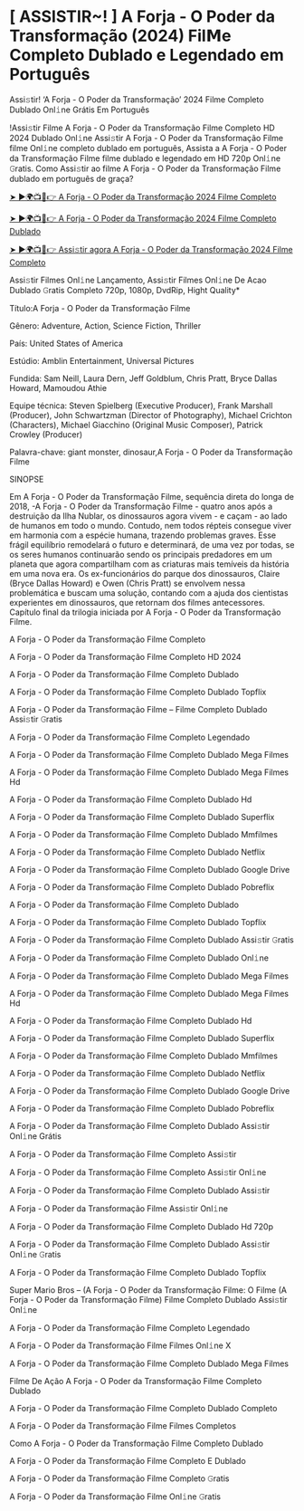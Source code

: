 # [ ASSISTIR~! ] A Forja - O Poder da Transformação (2024) Fil𝗠e Completo Dublado e Legendado em Português
Assi𝚜tir! ‘A Forja - O Poder da Transformação’ 2024 Filme Completo Dublado Onl𝚒ne Grátis Em Português

!Assi𝚜tir Filme A Forja - O Poder da Transformação Filme Completo HD 2024 Dublado Onl𝚒ne Assi𝚜tir A Forja - O Poder da Transformação Filme filme Onl𝚒ne completo dublado em português, Assista a A Forja - O Poder da Transformação Filme filme dublado e legendado em HD 720p Onl𝚒ne 𝙶ratis. Como Assi𝚜tir ao filme A Forja - O Poder da Transformação Filme dublado em português de graça?

[➤ ►🌍📺📱👉 A Forja - O Poder da Transformação 2024 Filme Completo](https://t.co/D6cmzyYFyU)

[➤ ►🌍📺📱👉 A Forja - O Poder da Transformação 2024 Filme Completo Dublado](https://t.co/D6cmzyYFyU)

[➤ ►🌍📺📱👉 Assi𝚜tir agora A Forja - O Poder da Transformação 2024 Filme Completo](https://t.co/D6cmzyYFyU)

Assi𝚜tir Filmes Onl𝚒ne Lançamento, Assi𝚜tir Filmes Onl𝚒ne De Acao Dublado 𝙶ratis Completo 720p, 1080p, DvdRip, Hight Quality*



Título:A Forja - O Poder da Transformação Filme



Gênero: Adventure, Action, Science Fiction, Thriller



País: United States of America



Estúdio: Amblin Entertainment, Universal Pictures



Fundida: Sam Neill, Laura Dern, Jeff Goldblum, Chris Pratt, Bryce Dallas Howard, Mamoudou Athie



Equipe técnica: Steven Spielberg (Executive Producer), Frank Marshall (Producer), John Schwartzman (Director of Photography), Michael Crichton (Characters), Michael Giacchino (Original Music Composer), Patrick Crowley (Producer)



Palavra-chave: giant monster, dinosaur,A Forja - O Poder da Transformação Filme



SINOPSE



Em A Forja - O Poder da Transformação Filme, sequência direta do longa de 2018, -A Forja - O Poder da Transformação Filme - quatro anos após a destruição da Ilha Nublar, os dinossauros agora vivem - e caçam - ao lado de humanos em todo o mundo. Contudo, nem todos répteis consegue viver em harmonia com a espécie humana, trazendo problemas graves. Esse frágil equilíbrio remodelará o futuro e determinará, de uma vez por todas, se os seres humanos continuarão sendo os principais predadores em um planeta que agora compartilham com as criaturas mais temíveis da história em uma nova era. Os ex-funcionários do parque dos dinossauros, Claire (Bryce Dallas Howard) e Owen (Chris Pratt) se envolvem nessa problemática e buscam uma solução, contando com a ajuda dos cientistas experientes em dinossauros, que retornam dos filmes antecessores. Capítulo final da trilogia iniciada por A Forja - O Poder da Transformação Filme.



A Forja - O Poder da Transformação Filme Completo



A Forja - O Poder da Transformação Filme Completo HD 2024



A Forja - O Poder da Transformação Filme Completo Dublado



A Forja - O Poder da Transformação Filme Completo Dublado Topflix



A Forja - O Poder da Transformação Filme – Filme Completo Dublado Assi𝚜tir 𝙶ratis



A Forja - O Poder da Transformação Filme Completo Legendado



A Forja - O Poder da Transformação Filme Completo Dublado Mega Filmes



A Forja - O Poder da Transformação Filme Completo Dublado Mega Filmes Hd



A Forja - O Poder da Transformação Filme Completo Dublado Hd



A Forja - O Poder da Transformação Filme Completo Dublado Superflix



A Forja - O Poder da Transformação Filme Completo Dublado Mmfilmes



A Forja - O Poder da Transformação Filme Completo Dublado Netflix



A Forja - O Poder da Transformação Filme Completo Dublado Google Drive



A Forja - O Poder da Transformação Filme Completo Dublado Pobreflix



A Forja - O Poder da Transformação Filme Completo Dublado



A Forja - O Poder da Transformação Filme Completo Dublado Topflix



A Forja - O Poder da Transformação Filme Completo Dublado Assi𝚜tir 𝙶ratis



A Forja - O Poder da Transformação Filme Completo Dublado Onl𝚒ne



A Forja - O Poder da Transformação Filme Completo Dublado Mega Filmes



A Forja - O Poder da Transformação Filme Completo Dublado Mega Filmes Hd



A Forja - O Poder da Transformação Filme Completo Dublado Hd



A Forja - O Poder da Transformação Filme Completo Dublado Superflix



A Forja - O Poder da Transformação Filme Completo Dublado Mmfilmes



A Forja - O Poder da Transformação Filme Completo Dublado Netflix



A Forja - O Poder da Transformação Filme Completo Dublado Google Drive



A Forja - O Poder da Transformação Filme Completo Dublado Pobreflix



A Forja - O Poder da Transformação Filme Completo Dublado Assi𝚜tir Onl𝚒ne Grátis



A Forja - O Poder da Transformação Filme Completo Assi𝚜tir



A Forja - O Poder da Transformação Filme Completo Assi𝚜tir Onl𝚒ne



A Forja - O Poder da Transformação Filme Completo Dublado Assi𝚜tir



A Forja - O Poder da Transformação Filme Assi𝚜tir Onl𝚒ne



A Forja - O Poder da Transformação Filme Completo Dublado Hd 720p



A Forja - O Poder da Transformação Filme Completo Dublado Assi𝚜tir Onl𝚒ne 𝙶ratis



A Forja - O Poder da Transformação Filme Completo Dublado Topflix



Super Mario Bros – (A Forja - O Poder da Transformação Filme: O Filme (A Forja - O Poder da Transformação Filme) Filme Completo Dublado Assi𝚜tir Onl𝚒ne



A Forja - O Poder da Transformação Filme Completo Legendado



A Forja - O Poder da Transformação Filme Filmes Onl𝚒ne X



A Forja - O Poder da Transformação Filme Completo Dublado Mega Filmes



Filme De Ação A Forja - O Poder da Transformação Filme Completo Dublado



A Forja - O Poder da Transformação Filme Completo Dublado Completo



A Forja - O Poder da Transformação Filme Filmes Completos



Como A Forja - O Poder da Transformação Filme Completo Dublado



A Forja - O Poder da Transformação Filme Completo E Dublado



A Forja - O Poder da Transformação Filme Completo 𝙶ratis



A Forja - O Poder da Transformação Filme Onl𝚒ne 𝙶ratis
